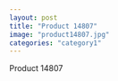 ```yaml
---
layout: post
title: "Product 14807"
image: "product14807.jpg"
categories: "category1"
---
```

Product 14807
